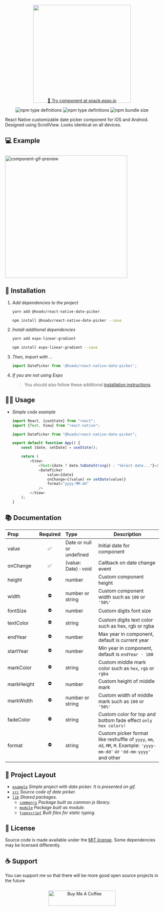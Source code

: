 <p align="center">
  <img src="https://github.com/DieTime/react-native-date-picker/raw/master/assets/logo.png" style="margin-bottom: -30px" width="320"/>
</p>

<p align="center">
    <a href="https://snack.expo.io/@checkcompany/063372">🎯 Try component at snack.expo.io</a>
</p>

<p align="center">
    <img src="https://img.shields.io/badge/Runs%20with%20Expo-000.svg?style=flat&logo=EXPO&labelColor=ffffff&logoColor=000" alt="npm type definitions"/>
    <img src="https://img.shields.io/npm/types/@hoadv/react-native-date-picker" alt="npm type definitions"/>
    <img src="https://img.shields.io/bundlephobia/min/@hoadv/react-native-date-picker" alt="npm bundle size"/>
</p>

React Native customizable date picker component for iOS and Android. Designed using ScrollView. Looks identical on all
devices.

## 💻 Example
<img style="margin-top: 10px" src="https://github.com/DieTime/react-native-date-picker/raw/master/assets/example.gif" height="400" alt="component-gif-preview"/>

## 💬 Installation

1. *Add dependencies to the project*

    ```bash
    yarn add @hoadv/react-native-date-picker
    
    npm install @hoadv/react-native-date-picker --save
    ```

2. *Install additional dependencies*

    ```bash
    yarn add expo-linear-gradient
    
    npm install expo-linear-gradient --save
    ```

3. *Then, import with ...*

    ```js
    import DatePicker from '@hoadv/react-native-date-picker';
    ```

4. *If you are not using Expo*
   > You should also follow these additional [installation instructions](https://github.com/expo/expo/tree/master/packages/expo-linear-gradient#installation-in-bare-react-native-projects).

## 👩‍💻 Usage

- *Simple code example*
    ```javascript
    import React, {useState} from "react";
    import {Text, View} from "react-native";
    
    import DatePicker from "@hoadv/react-native-date-picker";
    
    export default function App() {
        const [date, setDate] = useState();
    
        return (
            <View>
                <Text>{date ? date.toDateString() : "Select date..."}</Text>
                <DatePicker
                    value={date}
                    onChange={(value) => setDate(value)}
                    format="yyyy-MM-dd"
                />
            </View>
        );
    }
    ```

## 📚 Documentation

| Prop       | Required | Type                      | Description                                                   |
|:---------- |:--------:|:------------------------- | ------------------------------------------------------------- |
| value      | ✅        | Date or null or undefined | Initial date for component                                    |
| onChange   | ✅        | (value: Date) : void      | Callback on date change event                                 |
| height     | ⛔        | number                    | Custom component height                                       |
| width      | ⛔        | number or string          | Custom component width such as `100` or `'50%'`                   |
| fontSize   | ⛔        | number                    | Custom digits font size                                       |
| textColor  | ⛔        | string                    | Custom digits text color such as hex, rgb or rgba             |
| endYear    | ⛔        | number                    | Max year in component, default is current year                |
| startYear  | ⛔        | number                    | Min year in component, default is `endYear - 100`             |
| markColor  | ⛔        | string                    | Custom middle mark color such as `hex`, `rgb` or `rgba`             |
| markHeight | ⛔        | number                    | Custom height of middle mark                                  |
| markWidth  | ⛔        | number or string          | Custom width of middle mark such as `100` or `'50%'`              |
| fadeColor  | ⛔        | string                    | Custom color for top and bottom fade effect `only hex colors!` |
| format     | ⛔        | string                    | Custom picker format like reshuffle of `yyyy`, `mm`, `dd`, `MM`, `M`. Example: `'yyyy-mm-dd'` or `'dd-mm-yyyy'` and other |

## 📂 Project Layout

- [`example`](/example) *Simple project with date picker. It is presented on gif.*
- [`src`](/src) *Source code of date picker.*
- [`lib`](/lib) *Shared packages.*
    - [`commonjs`](/lib/commonjs) *Package built as common js library.*
    - [`module`](/lib/module) *Package built as module.*
    - [`typescript`](/lib/typescript) *Built files for static typing.*

## 📃 License

Source code is made available under the [MIT license](LICENSE.md). Some dependencies may be licensed differently.

## ☕ Support

You can support me so that there will be more good open source projects in the future
<p align="center" style="padding: 10px 0 20px 0">
  <a href="https://www.buymeacoffee.com/hdcoder" target="_blank">
    <img src="https://cdn.buymeacoffee.com/buttons/default-orange.png" alt="Buy Me A Coffee" height="50" width="220">
  </a>
</p>
